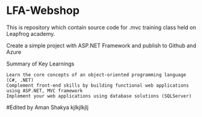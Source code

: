 ﻿# LFA-Webshop
This is repository which contain source code for .mvc training class held on Leapfrog academy.

Create a simple project with ASP.NET Framework and publish to Github and Azure


Summary of Key Learnings

    Learn the core concepts of an object‐oriented programming language (C#, .NET)
    Complement front‐end skills by building functional web applications using ASP.NET, MVC framework
    Implement your web applications using database solutions (SQLServer)


#Edited by Aman Shakya
kjlkjlkjlj
